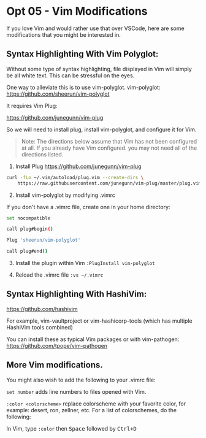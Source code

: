 # Opt 05 - Vim Modifications
If you love Vim and would rather use that over VSCode, here are some modifications that you might be interested in. 

## Syntax Highlighting With Vim Polyglot:
Without some type of syntax highlighting, file displayed in Vim will simply be all white text. This can be stressful on the eyes. 

One way to alleviate this is to use vim-polyglot.
vim-polyglot: https://github.com/sheerun/vim-polyglot

It requires Vim Plug:

https://github.com/junegunn/vim-plug

So we will need to install plug, install vim-polyglot, and configure it for Vim.

> Note: The directions below assume that Vim has not been configured at all. If you already have Vim configured. you may not need all of the directions listed.

1. Install Plug
https://github.com/junegunn/vim-plug
```bash
curl -fLo ~/.vim/autoload/plug.vim --create-dirs \
    https://raw.githubusercontent.com/junegunn/vim-plug/master/plug.vim
```

2. Install vim-polyglot by modifying .vimrc

If you don't have a .vimrc file, create one in your home directory:

```bash
set nocompatible

call plug#begin()

Plug 'sheerun/vim-polyglot'

call plug#end()
```

3. Install the plugin within Vim
`:PlugInstall vim-polyglot`

4. Reload the .vimrc file
`:vs ~/.vimrc`

## Syntax Highlighting With HashiVim:
https://github.com/hashivim

For example, vim-vaultproject or vim-hashicorp-tools (which has multiple HashiVim tools combined)

You can install these as typical Vim packages or with vim-pathogen: https://github.com/tpope/vim-pathogen

## More Vim modifications.

You might also wish to add the following to your .vimrc file:

`set number` adds line numbers to files opened with Vim.

`:color <colorscheme>` replace colorscheme with your favorite color, for example: desert, ron, zellner, etc. For a list of colorschemes, do the following:

In Vim, type `:color` then <kbd>Space</kbd> followed by <kbd>Ctrl+D</kdb>

